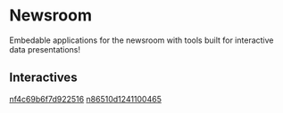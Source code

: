 # Newsroom 

Embedable applications for the newsroom with tools built for interactive data presentations!

## Interactives

[nf4c69b6f7d922516](https://deseretnews.github.io/Newsroom/#nf4c69b6f7d922516)
[n86510d1241100465](https://deseretnews.github.io/Newsroom/#n86510d1241100465)